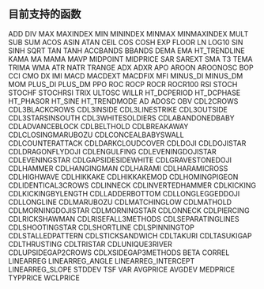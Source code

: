 ## 目前支持的函数

ADD
DIV
MAX
MAXINDEX
MIN
MININDEX
MINMAX
MINMAXINDEX
MULT
SUB
SUM
ACOS
ASIN
ATAN
CEIL
COS
COSH
EXP
FLOOR
LN
LOG10
SIN
SINH
SQRT
TAN
TANH
ACCBANDS
BBANDS
DEMA
EMA
HT_TRENDLINE
KAMA
MA
MAMA
MAVP
MIDPOINT
MIDPRICE
SAR
SAREXT
SMA
T3
TEMA
TRIMA
WMA
ATR
NATR
TRANGE
ADX
ADXR
APO
AROON
AROONOSC
BOP
CCI
CMO
DX
IMI
MACD
MACDEXT
MACDFIX
MFI
MINUS_DI
MINUS_DM
MOM
PLUS_DI
PLUS_DM
PPO
ROC
ROCP
ROCR
ROCR100
RSI
STOCH
STOCHF
STOCHRSI
TRIX
ULTOSC
WILLR
HT_DCPERIOD
HT_DCPHASE
HT_PHASOR
HT_SINE
HT_TRENDMODE
AD
ADOSC
OBV
CDL2CROWS
CDL3BLACKCROWS
CDL3INSIDE
CDL3LINESTRIKE
CDL3OUTSIDE
CDL3STARSINSOUTH
CDL3WHITESOLDIERS
CDLABANDONEDBABY
CDLADVANCEBLOCK
CDLBELTHOLD
CDLBREAKAWAY
CDLCLOSINGMARUBOZU
CDLCONCEALBABYSWALL
CDLCOUNTERATTACK
CDLDARKCLOUDCOVER
CDLDOJI
CDLDOJISTAR
CDLDRAGONFLYDOJI
CDLENGULFING
CDLEVENINGDOJISTAR
CDLEVENINGSTAR
CDLGAPSIDESIDEWHITE
CDLGRAVESTONEDOJI
CDLHAMMER
CDLHANGINGMAN
CDLHARAMI
CDLHARAMICROSS
CDLHIGHWAVE
CDLHIKKAKE
CDLHIKKAKEMOD
CDLHOMINGPIGEON
CDLIDENTICAL3CROWS
CDLINNECK
CDLINVERTEDHAMMER
CDLKICKING
CDLKICKINGBYLENGTH
CDLLADDERBOTTOM
CDLLONGLEGGEDDOJI
CDLLONGLINE
CDLMARUBOZU
CDLMATCHINGLOW
CDLMATHOLD
CDLMORNINGDOJISTAR
CDLMORNINGSTAR
CDLONNECK
CDLPIERCING
CDLRICKSHAWMAN
CDLRISEFALL3METHODS
CDLSEPARATINGLINES
CDLSHOOTINGSTAR
CDLSHORTLINE
CDLSPINNINGTOP
CDLSTALLEDPATTERN
CDLSTICKSANDWICH
CDLTAKURI
CDLTASUKIGAP
CDLTHRUSTING
CDLTRISTAR
CDLUNIQUE3RIVER
CDLUPSIDEGAP2CROWS
CDLXSIDEGAP3METHODS
BETA
CORREL
LINEARREG
LINEARREG_ANGLE
LINEARREG_INTERCEPT
LINEARREG_SLOPE
STDDEV
TSF
VAR
AVGPRICE
AVGDEV
MEDPRICE
TYPPRICE
WCLPRICE
